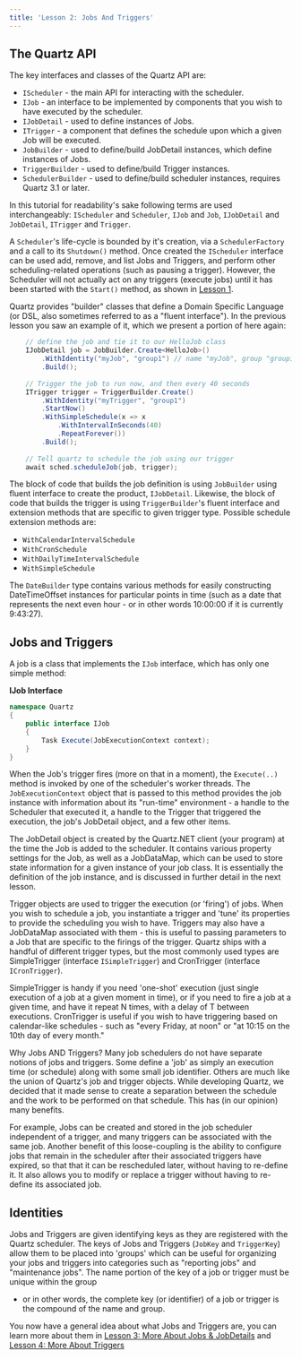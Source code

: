 ```yaml
---
title: 'Lesson 2: Jobs And Triggers'
---
```


## The Quartz API

The key interfaces and classes of the Quartz API are:

* `IScheduler` - the main API for interacting with the scheduler.
* `IJob` - an interface to be implemented by components that you wish to have executed by the scheduler.
* `IJobDetail` - used to define instances of Jobs.
* `ITrigger` - a component that defines the schedule upon which a given Job will be executed.
* `JobBuilder` - used to define/build JobDetail instances, which define instances of Jobs.
* `TriggerBuilder` - used to define/build Trigger instances.
* `SchedulerBuilder` - used to define/build scheduler instances, requires Quartz 3.1 or later.

In this tutorial for readability's sake following terms are used interchangeably: `IScheduler` and `Scheduler`, `IJob` and `Job`, `IJobDetail` and `JobDetail`, `ITrigger` and `Trigger`.

A `Scheduler`'s life-cycle is bounded by it's creation, via a `SchedulerFactory` and a call to its `Shutdown()` method. 
Once created the `IScheduler` interface can be used add, remove, and list Jobs and Triggers, and perform other scheduling-related operations (such as pausing a trigger). 
However, the Scheduler will not actually act on any triggers (execute jobs) until it has been started with the `Start()` method, as shown in [Lesson 1](using-quartz.md).

Quartz provides "builder" classes that define a Domain Specific Language (or DSL, also sometimes referred to as a "fluent interface"). In the previous lesson you saw an example of it, which we present a portion of here again:

```csharp
	// define the job and tie it to our HelloJob class
	IJobDetail job = JobBuilder.Create<HelloJob>()
		.WithIdentity("myJob", "group1") // name "myJob", group "group1"
		.Build();
		
	// Trigger the job to run now, and then every 40 seconds
	ITrigger trigger = TriggerBuilder.Create()
		.WithIdentity("myTrigger", "group1")
		.StartNow()
		.WithSimpleSchedule(x => x
			.WithIntervalInSeconds(40)
			.RepeatForever())            
		.Build();
		
	// Tell quartz to schedule the job using our trigger
	await sched.scheduleJob(job, trigger);
```
  
The block of code that builds the job definition is using `JobBuilder` using fluent interface to create the product, `IJobDetail`.
Likewise, the block of code that builds the trigger is using `TriggerBuilder`'s fluent interface and extension methods that are specific to given trigger type.
Possible schedule extension methods are:

* `WithCalendarIntervalSchedule`
* `WithCronSchedule`
* `WithDailyTimeIntervalSchedule`
* `WithSimpleSchedule`

The `DateBuilder` type contains various methods for easily constructing DateTimeOffset instances for particular points in time 
(such as a date that represents the next even hour - or in other words 10:00:00 if it is currently 9:43:27).

## Jobs and Triggers

A job is a class that implements the `IJob` interface, which has only one simple method:

__IJob Interface__

```csharp
namespace Quartz
{
    public interface IJob
    {
        Task Execute(JobExecutionContext context);
    }
}
```

When the Job's trigger fires (more on that in a moment), the `Execute(..)` method is invoked by one of the scheduler's worker threads.
The `JobExecutionContext` object that is passed to this method provides the job instance with information about its "run-time" environment -
a handle to the Scheduler that executed it, a handle to the Trigger that triggered the execution, the job's JobDetail object, and a few other items.

The JobDetail object is created by the Quartz.NET client (your program) at the time the Job is added to the scheduler.
It contains various property settings for the Job, as well as a JobDataMap, which can be used to store state information for a given instance of your job class.
It is essentially the definition of the job instance, and is discussed in further detail in the next lesson.

Trigger objects are used to trigger the execution (or 'firing') of jobs. When you wish to schedule a job, you instantiate a trigger and 'tune' its properties
to provide the scheduling you wish to have. Triggers may also have a JobDataMap associated with them - this is useful to passing parameters to a 
Job that are specific to the firings of the trigger. Quartz ships with a handful of different trigger types, but the most commonly used types 
are SimpleTrigger (interface `ISimpleTrigger`) and CronTrigger (interface `ICronTrigger`).

SimpleTrigger is handy if you need 'one-shot' execution (just single execution of a job at a given moment in time), or if you need to fire a job at a given time,
and have it repeat N times, with a delay of T between executions. CronTrigger is useful if you wish to have triggering based on calendar-like schedules - 
such as "every Friday, at noon" or "at 10:15 on the 10th day of every month."

Why Jobs AND Triggers? Many job schedulers do not have separate notions of jobs and triggers. Some define a 'job' as simply an execution time (or schedule) 
along with some small job identifier. Others are much like the union of Quartz's job and trigger objects. While developing Quartz, we decided that it made sense
 to create a separation between the schedule and the work to be performed on that schedule. This has (in our opinion) many benefits.

For example, Jobs can be created and stored in the job scheduler independent of a trigger, and many triggers can be associated with the same job.
Another benefit of this loose-coupling is the ability to configure jobs that remain in the scheduler after their associated triggers have expired, 
so that that it can be rescheduled later, without having to re-define it. It also allows you to modify or replace a trigger without having to re-define 
its associated job.

## Identities

Jobs and Triggers are given identifying keys as they are registered with the Quartz scheduler. 
The keys of Jobs and Triggers (`JobKey` and `TriggerKey`) allow them to be placed into 'groups' which can be useful for organizing your jobs and
 triggers into categories such as "reporting jobs" and "maintenance jobs". The name portion of the key of a job or trigger must be unique within the group
- or in other words, the complete key (or identifier) of a job or trigger is the compound of the name and group.

You now have a general idea about what Jobs and Triggers are, you can learn more about them in 
[Lesson 3: More About Jobs & JobDetails](more-about-jobs.md) and [Lesson 4: More About Triggers](more-about-triggers.md)
